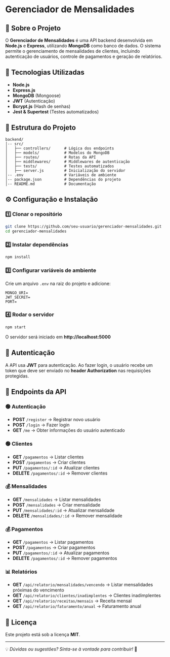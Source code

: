 # Gerenciador de Mensalidades

## 📌 Sobre o Projeto
O **Gerenciador de Mensalidades** é uma API backend desenvolvida em **Node.js** e **Express**, utilizando **MongoDB** como banco de dados. O sistema permite o gerenciamento de mensalidades de clientes, incluindo autenticação de usuários, controle de pagamentos e geração de relatórios.

## 🚀 Tecnologias Utilizadas
- **Node.js**
- **Express.js**
- **MongoDB** (Mongoose)
- **JWT** (Autenticação)
- **Bcrypt.js** (Hash de senhas)
- **Jest & Supertest** (Testes automatizados)

## 📂 Estrutura do Projeto
```
backend/
│-- src/
│   ├── controllers/      # Lógica dos endpoints
│   ├── models/           # Modelos do MongoDB
│   ├── routes/           # Rotas da API
│   ├── middlewares/      # Middlewares de autenticação
│   ├── tests/            # Testes automatizados
│   ├── server.js         # Inicialização do servidor
│-- .env                  # Variáveis de ambiente
│-- package.json          # Dependências do projeto
│-- README.md             # Documentação
```

## ⚙️ Configuração e Instalação

### 1️⃣ Clonar o repositório
```sh
git clone https://github.com/seu-usuario/gerenciador-mensalidades.git
cd gerenciador-mensalidades
```

### 2️⃣ Instalar dependências
```sh
npm install
```

### 3️⃣ Configurar variáveis de ambiente
Crie um arquivo `.env` na raiz do projeto e adicione:
```
MONGO_URI=
JWT_SECRET=
PORT=
```

### 4️⃣ Rodar o servidor
```sh
npm start
```
O servidor será iniciado em **http://localhost:5000**

## 🔑 Autenticação
A API usa **JWT** para autenticação. Ao fazer login, o usuário recebe um token que deve ser enviado no **header Authorization** nas requisições protegidas.

## 📌 Endpoints da API

### 🟢 **Autenticação**
- **POST** `/register` → Registrar novo usuário
- **POST** `/login` → Fazer login
- **GET** `/me` → Obter informações do usuário autenticado

### 🟢 **Clientes**
- **GET** `/pagamentos` → Listar clientes
- **POST** `/pagamentos` → Criar clientes
- **PUT** `/pagamentos/:id` → Atualizar clientes
- **DELETE** `/pagamentos/:id` → Remover clientes

### 💰 **Mensalidades**
- **GET** `/mensalidades` → Listar mensalidades
- **POST** `/mensalidades` → Criar mensalidade
- **PUT** `/mensalidades/:id` → Atualizar mensalidade
- **DELETE** `/mensalidades/:id` → Remover mensalidade

### 💰 **Pagamentos**
- **GET** `/pagamentos` → Listar pagamentos
- **POST** `/pagamentos` → Criar pagamentos
- **PUT** `/pagamentos/:id` → Atualizar pagamentos
- **DELETE** `/pagamentos/:id` → Remover pagamentos

### 📊 **Relatórios**
- **GET** `/api/relatorio/mensalidades/vencendo` → Listar mensalidades próximas do vencimento
- **GET** `/api/relatorio/clientes/inadimplentes` → Clientes inadimplentes
- **GET** `/api/relatorio/receitas/mensais` → Receita mensal
- **GET** `/api/relatorio/faturamento/anual` → Faturamento anual

## 📜 Licença
Este projeto está sob a licença **MIT**.

---
💡 _Dúvidas ou sugestões? Sinta-se à vontade para contribuir!_ 🚀

